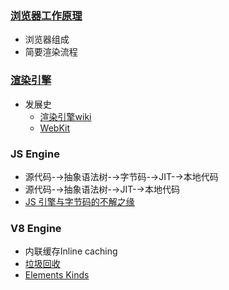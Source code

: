 ### [浏览器工作原理](https://www.html5rocks.com/zh/tutorials/internals/howbrowserswork/#Parsing_general)
* 浏览器组成
* 简要渲染流程

### [渲染引擎](https://blog.csdn.net/heyeqingquan/article/details/78839699)
* 发展史
  * [渲染引擎wiki](https://zh.wikipedia.org/wiki/%E6%8E%92%E7%89%88%E5%BC%95%E6%93%8E)
  * [WebKit](https://zh.wikipedia.org/wiki/WebKit)

### JS Engine
* 源代码-→抽象语法树-→字节码-→JIT-→本地代码
* 源代码-→抽象语法树-→JIT-→本地代码
* [JS 引擎与字节码的不解之缘](https://cnodejs.org/topic/59084a9cbbaf2f3f569be482)

### V8 Engine
* 内联缓存Inline caching
* [垃圾回收](https://www.cnblogs.com/liangdaye/p/4654734.html)
* [Elements Kinds](https://v8project.blogspot.com/2017/09/elements-kinds-in-v8.html)

